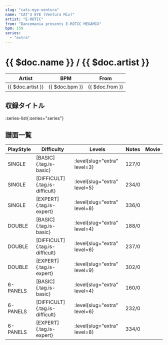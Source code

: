 ```yaml
---
slug: "cats-eye-ventura"
name: "CAT'S EYE (Ventura Mix)"
artist: "E-ROTIC"
from: "Dancemania presents E-ROTIC MEGAMIX"
bpm: 159
series:
  - "extra"
---
```


# {{ $doc.name }} / {{ $doc.artist }}

|Artist|BPM|From|
|------|---|----|
|{{ $doc.artist }}|{{ $doc.bpm }}|{{ $doc.from }}|

## 収録タイトル

:series-list{:series="series"}

## 譜面一覧

|PlayStyle|Difficulty|Levels|Notes|Movie|
|---------|----------|------|-----|-----|
|SINGLE|[BASIC]{.tag.is-basic}|:level{slug="extra" level=3}|127/0||
|SINGLE|[DIFFICULT]{.tag.is-difficult}|:level{slug="extra" level=5}|234/0||
|SINGLE|[EXPERT]{.tag.is-expert}|:level{slug="extra" level=8}|336/0||
|DOUBLE|[BASIC]{.tag.is-basic}|:level{slug="extra" level=4}|188/0||
|DOUBLE|[DIFFICULT]{.tag.is-difficult}|:level{slug="extra" level=6}|237/0||
|DOUBLE|[EXPERT]{.tag.is-expert}|:level{slug="extra" level=9}|302/0||
|6-PANELS|[BASIC]{.tag.is-basic}|:level{slug="extra" level=4}|160/0||
|6-PANELS|[DIFFICULT]{.tag.is-difficult}|:level{slug="extra" level=6}|232/0||
|6-PANELS|[EXPERT]{.tag.is-expert}|:level{slug="extra" level=8}|334/0||
